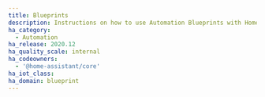```yaml
---
title: Blueprints
description: Instructions on how to use Automation Blueprints with Home Assistant.
ha_category:
  - Automation
ha_release: 2020.12
ha_quality_scale: internal
ha_codeowners:
  - '@home-assistant/core'
ha_iot_class:
ha_domain: blueprint
---
```


<script>document.location.href = '/docs/automation/using_blueprints/';</script>
